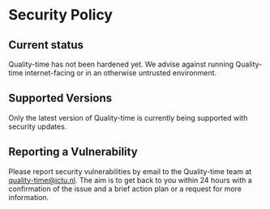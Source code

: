 # Security Policy

## Current status

Quality-time has not been hardened yet. We advise against running Quality-time internet-facing or in an otherwise untrusted environment.

## Supported Versions

Only the latest version of Quality-time is currently being supported with security updates.

## Reporting a Vulnerability

Please report security vulnerabilities by email to the Quality-time team at quality-time@ictu.nl. The aim is to get back to you within 24 hours with a confirmation of the issue and a brief action plan or a request for more information.
